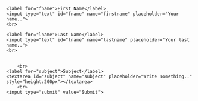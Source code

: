 <div class="container">
  <form action="action_page.php">

    <label for="fname">First Name</label>
    <input type="text" id="fname" name="firstname" placeholder="Your name..">
    <br>

    <label for="lname">Last Name</label>
    <input type="text" id="lname" name="lastname" placeholder="Your last name..">
    <br>

    
        <br>
    <label for="subject">Subject</label>
    <textarea id="subject" name="subject" placeholder="Write something.." style="height:200px"></textarea>
        <br>
    <input type="submit" value="Submit">

  </form>
</div>
